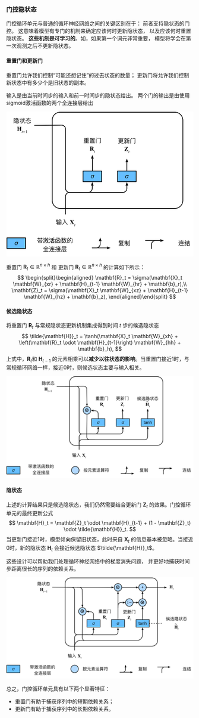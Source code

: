 ### 门控隐状态

门控循环单元与普通的循环神经网络之间的关键区别在于： 前者支持隐状态的门控。 这意味着模型有专门的机制来确定应该何时更新隐状态， 以及应该何时重置隐状态。 **这些机制是可学习的**。如，如果第一个词元非常重要， 模型将学会在第一次观测之后不更新隐状态。

#### 重置门和更新门

重置门允许我们控制“可能还想记住”的过去状态的数量； 更新门将允许我们控制新状态中有多少个是旧状态的副本。

输入是由当前时间步的输入和前一时间步的隐状态给出。 两个门的输出是由使用sigmoid激活函数的两个全连接层给出

![../_images/gru-1.svg](imags/gru-1.svg)

重置门 $\mathbf{R}_t \in \mathbb{R}^{n \times h}$ 和 更新门 $\mathbf{R}_t \in \mathbb{R}^{n \times h}$ 的计算如下所示：
$$
\begin{split}\begin{aligned}
\mathbf{R}_t = \sigma(\mathbf{X}_t \mathbf{W}_{xr} + \mathbf{H}_{t-1} \mathbf{W}_{hr} + \mathbf{b}_r),\\
\mathbf{Z}_t = \sigma(\mathbf{X}_t \mathbf{W}_{xz} + \mathbf{H}_{t-1} \mathbf{W}_{hz} + \mathbf{b}_z),
\end{aligned}\end{split}
$$

#### 候选隐状态

将重置门 $\mathbf{R}_t$ 与常规隐状态更新机制集成得到时间 $t$ 步的候选隐状态
$$
\tilde{\mathbf{H}}_t = \tanh(\mathbf{X}_t \mathbf{W}_{xh} + \left(\mathbf{R}_t \odot \mathbf{H}_{t-1}\right) \mathbf{W}_{hh} + \mathbf{b}_h),
$$
上式中，$\mathbf{R}_t$和 $\mathbf{H}_{t-1}$ 的元素相乘可以**减少以往状态的影响**。当重置门接近1时，与常规循环网络一样，接近0时，则候选状态主要与输入相关。

![../_images/gru-2.svg](imags/gru-2.svg)

#### 隐状态

上述的计算结果只是候选隐状态，我们仍然需要结合更新门 $\mathbf{Z}_t$ 的效果。门控循环单元的最终更新公式
$$
\mathbf{H}_t = \mathbf{Z}_t \odot \mathbf{H}_{t-1}  + (1 - \mathbf{Z}_t) \odot \tilde{\mathbf{H}}_t.
$$
当更新门接近1时，模型倾向保留旧状态，此时来自 $\mathbf{X}_t$ 的信息基本被忽略。当接近0时，新的隐状态 $\mathbf{H}_t$ 会接近候选隐状态 $\tilde{\mathbf{H}}_t$。

这些设计可以帮助我们处理循环神经网络中的梯度消失问题， 并更好地捕获时间步距离很长的序列的依赖关系。

![../_images/gru-3.svg](imags/gru-3.svg)

总之，门控循环单元具有以下两个显著特征：

- 重置门有助于捕获序列中的短期依赖关系；
- 更新门有助于捕获序列中的长期依赖关系。

